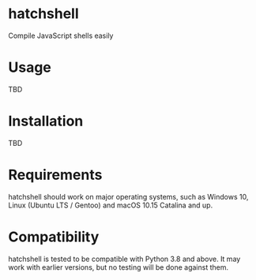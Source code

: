 # hatchshell

Compile JavaScript shells easily

# Usage

TBD

# Installation

TBD

# Requirements

hatchshell should work on major operating systems, such as Windows 10, Linux (Ubuntu LTS / Gentoo) and macOS 10.15 Catalina and up.

# Compatibility

hatchshell is tested to be compatible with Python 3.8 and above. It may work with earlier versions, but no testing will be done against them.

